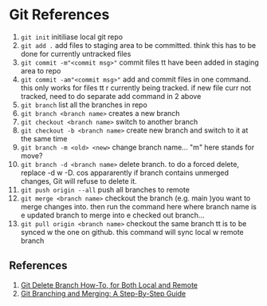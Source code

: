 # Git References

1. `git init` initiliase local git repo
2. `git add .` add files to staging area to be committed. think this has to be done for currently untracked files
3. `git commit -m"<commit msg>"` commit files tt have been added in staging area to repo
4. `git commit -am"<commit msg>"` add and commit files in one command. this only works for files tt r currently being tracked. if new file curr not tracked, need to do separate add command in 2 above
5. `git branch` list all the branches in repo
6. `git branch <branch name>` creates a new branch
7. `git checkout <branch name>` switch to another branch
8. `git checkout -b <branch name>` create new branch and switch to it at the same time
9. `git branch -m <old> <new>` change branch name... "m" here stands for move?
10. `git branch -d <branch name>` delete branch. to do a forced delete, replace -d w -D. cos appararently if branch contains unmerged changes, Git will refuse to delete it.
11. `git push origin --all` push all branches to remote
12. `git merge <branch name>` checkout the branch (e.g. main )you want to merge changes into. then run the command here where branch name is e updated branch to merge into e checked out branch...
13. `git pull origin <branch name>` checkout the same branch tt is to be synced w the one on github. this command will sync local w remote branch

## References

1. [Git Delete Branch How-To, for Both Local and Remote](https://www.cloudbees.com/blog/git-delete-branch-how-to-for-both-local-and-remote)
2. [Git Branching and Merging: A Step-By-Step Guide](https://www.varonis.com/blog/git-branching)
